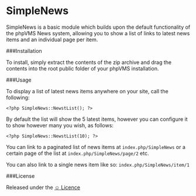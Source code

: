 SimpleNews
============

SimpleNews is a basic module which builds upon the default functionality of the phpVMS News system, allowing you to show a list of links to latest news items and an individual page per item.

###Installation

To install, simply extract the contents of the zip archive and drag the contents into the root public folder of your phpVMS installation.

###Usage

To display a list of latest news items anywhere on your site, call the following:

```<?php SimpleNews::NewstList(); ?>```

By default the list will show the 5 latest items, however you can configure it to show however many you wish, as follows:

```<?php SimpleNews::NewstList(10); ?>```

You can link to a paginated list of news items at `index.php/SimpleNews` or a certain page of the list at `index.php/SimpleNews/page/2` etc.

You can also link to a single news item like so: `index.php/SimpleNews/item/1`

###License

Released under the [&#9786; Licence](http://licence.visualidiot.com/)